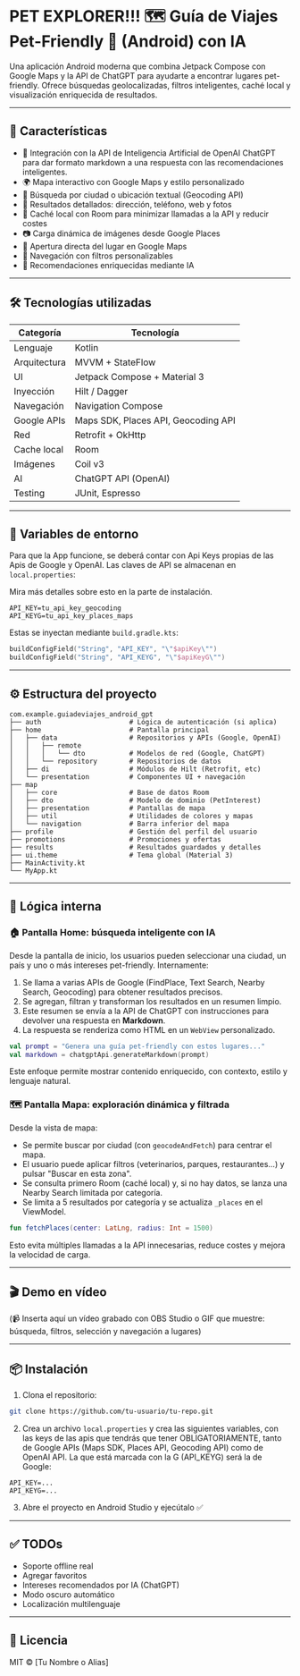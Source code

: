 # PET EXPLORER!!! 🗺️ Guía de Viajes Pet-Friendly 🐶 (Android) con IA

Una aplicación Android moderna que combina Jetpack Compose con Google Maps y la API de ChatGPT para ayudarte a encontrar lugares pet-friendly.
Ofrece búsquedas geolocalizadas, filtros inteligentes, caché local y visualización enriquecida de resultados.

---

## 🚀 Características

* 🤖 Integración con la API de Inteligencia Artificial de OpenAI ChatGPT para dar formato markdown a una respuesta con las recomendaciones inteligentes.
* 🌍 Mapa interactivo con Google Maps y estilo personalizado
* 📍 Búsqueda por ciudad o ubicación textual (Geocoding API)
* 🔎 Resultados detallados: dirección, teléfono, web y fotos
* 💾 Caché local con Room para minimizar llamadas a la API y reducir costes
* 📷 Carga dinámica de imágenes desde Google Places
* 📍 Apertura directa del lugar en Google Maps
* 🧭 Navegación con filtros personalizables
* 🧠 Recomendaciones enriquecidas mediante IA

---

## 🛠️ Tecnologías utilizadas

| Categoría    | Tecnología                          |
| ------------ | ----------------------------------- |
| Lenguaje     | Kotlin                              |
| Arquitectura | MVVM + StateFlow                    |
| UI           | Jetpack Compose + Material 3        |
| Inyección    | Hilt / Dagger                       |
| Navegación   | Navigation Compose                  |
| Google APIs  | Maps SDK, Places API, Geocoding API |
| Red          | Retrofit + OkHttp                   |
| Cache local  | Room                                |
| Imágenes     | Coil v3                             |
| AI           | ChatGPT API (OpenAI)                |
| Testing      | JUnit, Espresso                     |

---

## 🔐 Variables de entorno

Para que la App funcione, se deberá contar con Api Keys propias de las Apis de Google y OpenAI.
Las claves de API se almacenan en `local.properties`:

Mira más detalles sobre esto en la parte de instalación.

```properties
API_KEY=tu_api_key_geocoding
API_KEYG=tu_api_key_places_maps
```

Estas se inyectan mediante `build.gradle.kts`:

```kotlin
buildConfigField("String", "API_KEY", "\"$apiKey\"")
buildConfigField("String", "API_KEYG", "\"$apiKeyG\"")
```

---

## ⚙️ Estructura del proyecto

```text
com.example.guiadeviajes_android_gpt
├── auth                      # Lógica de autenticación (si aplica)
├── home                      # Pantalla principal
│   ├── data                  # Repositorios y APIs (Google, OpenAI)
│   │   ├── remote
│   │   │   └── dto           # Modelos de red (Google, ChatGPT)
│   │   └── repository        # Repositorios de datos
│   ├── di                    # Módulos de Hilt (Retrofit, etc)
│   └── presentation          # Componentes UI + navegación
├── map
│   ├── core                  # Base de datos Room
│   ├── dto                   # Modelo de dominio (PetInterest)
│   ├── presentation          # Pantallas de mapa
│   ├── util                  # Utilidades de colores y mapas
│   └── navigation            # Barra inferior del mapa
├── profile                   # Gestión del perfil del usuario
├── promotions                # Promociones y ofertas
├── results                   # Resultados guardados y detalles
├── ui.theme                  # Tema global (Material 3)
├── MainActivity.kt
└── MyApp.kt
```

---

## 🧠 Lógica interna

### 🏠 Pantalla Home: búsqueda inteligente con IA

Desde la pantalla de inicio, los usuarios pueden seleccionar una ciudad, un país y uno o más intereses pet-friendly. Internamente:

1. Se llama a varias APIs de Google (FindPlace, Text Search, Nearby Search, Geocoding) para obtener resultados precisos.
2. Se agregan, filtran y transforman los resultados en un resumen limpio.
3. Este resumen se envía a la API de ChatGPT con instrucciones para devolver una respuesta en **Markdown**.
4. La respuesta se renderiza como HTML en un `WebView` personalizado.

```kotlin
val prompt = "Genera una guía pet-friendly con estos lugares..."
val markdown = chatgptApi.generateMarkdown(prompt)
```

Este enfoque permite mostrar contenido enriquecido, con contexto, estilo y lenguaje natural.

### 🗺️ Pantalla Mapa: exploración dinámica y filtrada

Desde la vista de mapa:

* Se permite buscar por ciudad (con `geocodeAndFetch`) para centrar el mapa.
* El usuario puede aplicar filtros (veterinarios, parques, restaurantes...) y pulsar "Buscar en esta zona".
* Se consulta primero Room (caché local) y, si no hay datos, se lanza una Nearby Search limitada por categoría.
* Se limita a 5 resultados por categoría y se actualiza `_places` en el ViewModel.

```kotlin
fun fetchPlaces(center: LatLng, radius: Int = 1500)
```

Esto evita múltiples llamadas a la API innecesarias, reduce costes y mejora la velocidad de carga.

---

## 🎬 Demo en vídeo

(📹 Inserta aquí un vídeo grabado con OBS Studio o GIF que muestre: búsqueda, filtros, selección y navegación a lugares)

---

## 📦 Instalación

1. Clona el repositorio:

```bash
git clone https://github.com/tu-usuario/tu-repo.git
```

2. Crea un archivo `local.properties` y crea las siguientes variables, con las keys de las apis que tendrás que tener OBLIGATORIAMENTE, tanto de Google APIs (Maps SDK, Places API, Geocoding API) como de OpenAI API. La que está marcada con la G (API_KEYG) será la de Google:

```properties
API_KEY=...
API_KEYG=...
```

3. Abre el proyecto en Android Studio y ejecútalo ✅

---

## ✅ TODOs

* Soporte offline real
* Agregar favoritos
* Intereses recomendados por IA (ChatGPT)
* Modo oscuro automático
* Localización multilenguaje

---

## 📄 Licencia

MIT © \[Tu Nombre o Alias]
